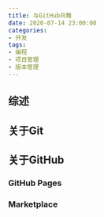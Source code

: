 ```yaml
---
title: 与GitHub共舞
date: 2020-07-14 23:00:00
categories:
- 开发
tags: 
- 编程
- 项目管理
- 版本管理
---
```


<!-- # 与GitHub共舞 -->

## 综述

## 关于Git

## 关于GitHub

### GitHub Pages
### Marketplace